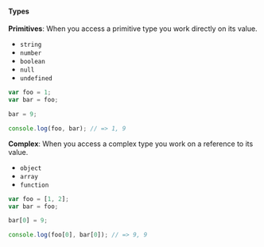 #### Types

**Primitives**: When you access a primitive type you work directly on its value.

  + `string`
  + `number`
  + `boolean`
  + `null`
  + `undefined`

```javascript
var foo = 1;
var bar = foo;

bar = 9;

console.log(foo, bar); // => 1, 9
```
**Complex**: When you access a complex type you work on a reference to its value.

  + `object`
  + `array`
  + `function`

```javascript
var foo = [1, 2];
var bar = foo;

bar[0] = 9;

console.log(foo[0], bar[0]); // => 9, 9
```

